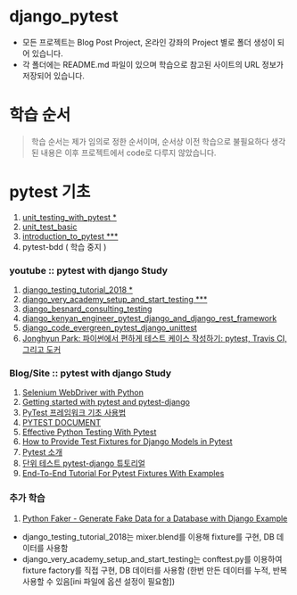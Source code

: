 # django_pytest
- 모든 프로젝트는 Blog Post Project, 온라인 강좌의 Project 별로 폴더 생성이 되어 있습니다.
- 각 폴더에는 README.md 파일이 있으며 학습으로 참고된 사이트의 URL 정보가 저장되어 있습니다.

# 학습 순서
> 학습 순서는 제가 임의로 정한 순서이며, 순서상 이전 학습으로 불필요하다 생각된 내용은 이후 프로젝트에서 code로 다루지 않았습니다.

# pytest 기초
1. [unit_testing_with_pytest *](https://coursesfree.org/course/python-3-unit-testing-with-pytest/)
2. [unit_test_basic](https://dev-jacob.tistory.com/entry/Django-%EC%9C%A0%EB%8B%9B-%ED%85%8C%EC%8A%A4%ED%8A%B8-with-Pytest-1)
3. [introduction_to_pytest  ***](https://testautomationu.applitools.com/pytest-tutorial/chapter7.html)
4. pytest-bdd ( 학습 중지 )
### youtube :: pytest with django Study
1. [django_testing_tutorial_2018 *](https://www.youtube.com/watch?v=B-qYGeLpUtE&t=5s)
2. [django_very_academy_setup_and_start_testing ***](https://www.youtube.com/watch?v=LYX6nlECcro&t=5s)
3. [django_besnard_consulting_testing](https://www.youtube.com/watch?v=6pYrwjAMXmE)
4. [django_kenyan_engineer_pytest_django_and_django_rest_framework](https://www.youtube.com/watch?v=KIIdbVs7e8I&list=PLP1DxoSC17LZTTzgfq0Dimkm6eWJQC9ki)
5. [django_code_evergreen_pytest_django_unittest](https://www.youtube.com/watch?v=X3L0kiZWjoU)
6. [Jonghyun Park: 파이썬에서 편하게 테스트 케이스 작성하기: pytest, Travis CI, 그리고 도커](https://www.youtube.com/watch?v=rxCjxX4tT1E&t=1696s)

### Blog/Site :: pytest with django Study
1. [Selenium WebDriver with Python](https://testautomationu.applitools.com/selenium-webdriver-python-tutorial/)
2. [Getting started with pytest and pytest-django](https://pytest-django.readthedocs.io/en/latest/tutorial.html)
3. [PyTest 프레임워크 기초 사용법](https://jangseongwoo.github.io/test/pytest_basic/)
4. [PYTEST DOCUMENT](https://mjyoo2.github.io/pytest_document_KR/pytest%20document/installation-and-getting-start/)
5. [Effective Python Testing With Pytest](https://realpython.com/pytest-python-testing/)
6. [How to Provide Test Fixtures for Django Models in Pytest](https://realpython.com/django-pytest-fixtures/)
7.  [Pytest 소개](https://velog.io/@sangyeon217/pytest)
8. [단위 테스트 pytest-django 튜토리얼](https://jadehan.tistory.com/4)
9. [End-To-End Tutorial For Pytest Fixtures With Examples](https://www.lambdatest.com/blog/end-to-end-tutorial-for-pytest-fixtures-with-examples/)


### 추가 학습
1. [Python Faker - Generate Fake Data for a Database with Django Example](https://www.youtube.com/watch?v=8LHdbaV7Dvo)

* django_testing_tutorial_2018는 mixer.blend를 이용해 fixture를 구현, DB 데이터를 사용함
* django_very_academy_setup_and_start_testing는 conftest.py를 이용하여 fixture factory를 직접 구현, DB 데이터를 사용함 (한번 만든 데이터를 누적, 반복 사용할 수 있음[ini 파일에 옵션 설정이 필요함])